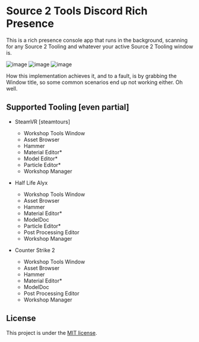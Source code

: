# Source 2 Tools Discord Rich Presence

This is a rich presence console app that runs in the background, scanning for any Source 2 Tooling and whatever your active Source 2 Tooling window is.

![image](https://github.com/user-attachments/assets/92114448-763e-46f4-8a96-d72b58e25811)
![image](https://github.com/user-attachments/assets/f1d8a675-9c9c-4e8c-8513-a25d4518f7a9)
![image](https://github.com/user-attachments/assets/9be1b9a1-d222-4e80-a6eb-25163dab212f)


How this implementation achieves it, and to a fault, is by grabbing the Window title, so some common scenarios end up not working either. Oh well.

## Supported Tooling [even partial]

- SteamVR [steamtours]
  - Workshop Tools Window 
  - Asset Browser
  - Hammer
  - Material Editor*
  - Model Editor*
  - Particle Editor*
  - Workshop Manager

- Half Life Alyx
  - Workshop Tools Window
  - Asset Browser
  - Hammer
  - Material Editor*
  - ModelDoc
  - Particle Editor*
  - Post Processing Editor
  - Workshop Manager

- Counter Strike 2
  - Workshop Tools Window
  - Asset Browser
  - Hammer
  - Material Editor*
  - ModelDoc
  - Post Processing Editor
  - Workshop Manager
 
## License
This project is under the [MIT license](LICENSE).
